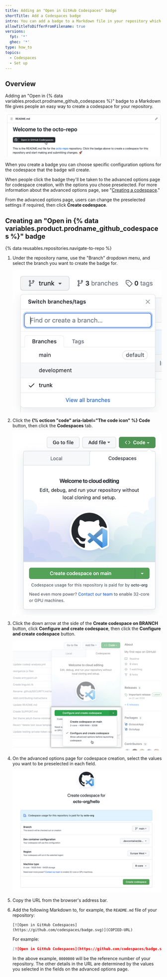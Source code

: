 ```yaml
---
title: Adding an "Open in GitHub Codespaces" badge
shortTitle: Add a Codespaces badge
intro: You can add a badge to a Markdown file in your repository which people can click to create a codespace.
allowTitleToDifferFromFilename: true
versions:
  fpt: '*'
  ghec: '*'
type: how_to
topics:
  - Codespaces
  - Set up
---
```


## Overview

Adding an "Open in {% data variables.product.prodname_github_codespaces %}" badge to a Markdown file gives people an easy way to create a codespace for your repository.

![Screenshot of a Codespaces badge on a README page](/assets/images/help/codespaces/codespaces-badge-on-readme.png)

When you create a badge you can choose specific configuration options for the codespace that the badge will create.

When people click the badge they'll be taken to the advanced options page for codespace creation, with the options you chose preselected. For more information about the advanced options page, see "[Creating a codespace](/codespaces/developing-in-codespaces/creating-a-codespace#creating-a-codespace)."

From the advanced options page, users can change the preselected settings if required, then click **Create codespace**.

## Creating an "Open in {% data variables.product.prodname_github_codespaces %}" badge

{% data reusables.repositories.navigate-to-repo %}
1. Under the repository name, use the "Branch" dropdown menu, and select the branch you want to create the badge for.

   ![Screenshot of the Branch dropdown menu](/assets/images/help/codespaces/branch-drop-down.png)

1. Click the **{% octicon "code" aria-label="The code icon" %} Code** button, then click the **Codespaces** tab.

   ![Screenshot of the New codespace button](/assets/images/help/codespaces/new-codespace-button.png)

1. Click the down arrow at the side of the **Create codespace on BRANCH** button, click **Configure and create codespace**, then click the **Configure and create codespace** button.

   ![Screenshot of the "Configure and create codespace" option](/assets/images/help/codespaces/configure-and-create-option.png)

1. On the advanced options page for codespace creation, select the values you want to be preselected in each field.

   ![Screenshot of the advanced options page](/assets/images/help/codespaces/advanced-options.png)

1. Copy the URL from the browser's address bar.
1. Add the following Markdown to, for example, the `README.md` file of your repository:

   ```Markdown{:copy}
   [![Open in GitHub Codespaces](https://github.com/codespaces/badge.svg)](COPIED-URL)
   ```

   For example:

   ```Markdown
   [![Open in GitHub Codespaces](https://github.com/codespaces/badge.svg)](https://github.com/codespaces/new?hide_repo_select=true&ref=main&repo=0000000&machine=premiumLinux&devcontainer_path=.devcontainer%2Fdevcontainer.json&location=WestUs2)
   ```

   In the above example, `0000000` will be the reference number of your repository. The other details in the URL are determined by the values you selected in the fields on the advanced options page.
